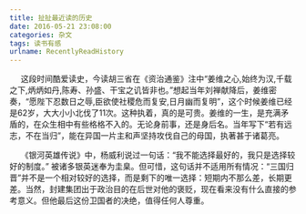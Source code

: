 ```yaml
---
title: 扯扯最近读的历史
date: 2016-05-21 23:08:00
categories: 杂文
tags: 读书有感
urlname: RecentlyReadHistory
---
```


&nbsp;&nbsp;&nbsp;&nbsp; 这段时间酷爱读史，今读胡三省在《资治通鉴》注中“姜维之心,始终为汉,千载之下,炳炳如丹,陈寿、孙盛、干宝之讥皆非也。”想起当年刘禅献降后，姜维密奏，“愿陛下忍数日之辱,臣欲使社稷危而复安,日月幽而复明”，这个时候姜维已经是62岁，大大小小北伐了11次。这种执着，真的是可贵。<!--more-->姜维的一生，是充满矛盾的，在众生相中有些格格不入的。无论身前事，还是身后名。当年写下“若有远志，不在当归”，能在异国一片主和声坚持攻伐自己的母国，执著甚于诸葛亮。


&nbsp;&nbsp;&nbsp;&nbsp; 《银河英雄传说》中，杨威利说过一句话：“我不能选择最好的，我只是选择较好的制度。” 被诸多银英迷奉为圭臬。但可惜，这句话并不适用所有情况：“三国归晋”并不是一个相对较好的选择，而是剩下的唯一选择：短期内不那么差，长期更差。当然，封建集团出于政治目的在后世对他的褒贬，现在看来没有什么直接的参考意义。但他最后这份卫国者的决绝，值得任何人尊重。



